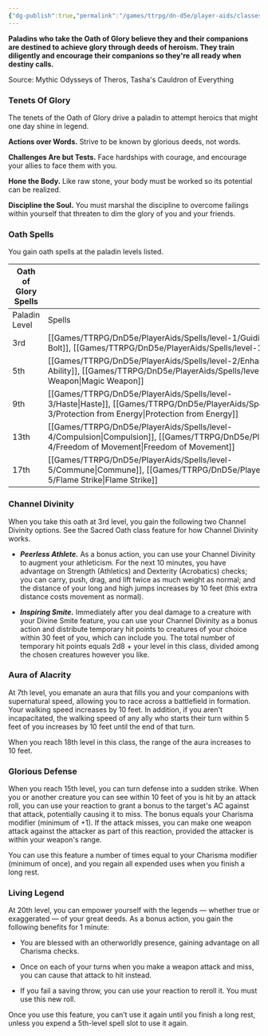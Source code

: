 ```yaml
---
{"dg-publish":true,"permalink":"/games/ttrpg/dn-d5e/player-aids/classes/class-specialisations/paladin-oath-of-glory/","tags":["Sub-Class","TTRPG/DND/5e"],"noteIcon":""}
---
```



**Paladins who take the Oath of Glory believe they and their companions are destined to achieve glory through deeds of heroism. They train diligently and encourage their companions so they're all ready when destiny calls.**

Source: Mythic Odysseys of Theros, Tasha's Cauldron of Everything

### Tenets Of Glory

The tenets of the Oath of Glory drive a paladin to attempt heroics that might one day shine in legend.

**Actions over Words.** Strive to be known by glorious deeds, not words.

**Challenges Are but Tests.** Face hardships with courage, and encourage your allies to face them with you.

**Hone the Body.** Like raw stone, your body must be worked so its potential can be realized.

**Discipline the Soul.** You must marshal the discipline to overcome failings within yourself that threaten to dim the glory of you and your friends.

### Oath Spells

You gain oath spells at the paladin levels listed.

|Oath of Glory Spells|   |
|---|---|
|Paladin Level|Spells|
|3rd|[[Games/TTRPG/DnD5e/PlayerAids/Spells/level-1/Guiding Bolt\|Guiding Bolt]], [[Games/TTRPG/DnD5e/PlayerAids/Spells/level-1/Heroism\|Heroism]]|
|5th|[[Games/TTRPG/DnD5e/PlayerAids/Spells/level-2/Enhance Ability\|Enhance Ability]], [[Games/TTRPG/DnD5e/PlayerAids/Spells/level-2/Magic Weapon\|Magic Weapon]]|
|9th|[[Games/TTRPG/DnD5e/PlayerAids/Spells/level-3/Haste\|Haste]], [[Games/TTRPG/DnD5e/PlayerAids/Spells/level-3/Protection from Energy\|Protection from Energy]]|
|13th|[[Games/TTRPG/DnD5e/PlayerAids/Spells/level-4/Compulsion\|Compulsion]], [[Games/TTRPG/DnD5e/PlayerAids/Spells/level-4/Freedom of Movement\|Freedom of Movement]]|
|17th|[[Games/TTRPG/DnD5e/PlayerAids/Spells/level-5/Commune\|Commune]], [[Games/TTRPG/DnD5e/PlayerAids/Spells/level-5/Flame Strike\|Flame Strike]]|

### Channel Divinity

When you take this oath at 3rd level, you gain the following two Channel Divinity options. See the Sacred Oath class feature for how Channel Divinity works.

- **_Peerless Athlete._** As a bonus action, you can use your Channel Divinity to augment your athleticism. For the next 10 minutes, you have advantage on Strength (Athletics) and Dexterity (Acrobatics) checks; you can carry, push, drag, and lift twice as much weight as normal; and the distance of your long and high jumps increases by 10 feet (this extra distance costs movement as normal).

- **_Inspiring Smite._** Immediately after you deal damage to a creature with your Divine Smite feature, you can use your Channel Divinity as a bonus action and distribute temporary hit points to creatures of your choice within 30 feet of you, which can include you. The total number of temporary hit points equals 2d8 + your level in this class, divided among the chosen creatures however you like.

### Aura of Alacrity

At 7th level, you emanate an aura that fills you and your companions with supernatural speed, allowing you to race across a battlefield in formation. Your walking speed increases by 10 feet. In addition, if you aren't incapacitated, the walking speed of any ally who starts their turn within 5 feet of you increases by 10 feet until the end of that turn.

When you reach 18th level in this class, the range of the aura increases to 10 feet.

### Glorious Defense

When you reach 15th level, you can turn defense into a sudden strike. When you or another creature you can see within 10 feet of you is hit by an attack roll, you can use your reaction to grant a bonus to the target's AC against that attack, potentially causing it to miss. The bonus equals your Charisma modifier (minimum of +1). If the attack misses, you can make one weapon attack against the attacker as part of this reaction, provided the attacker is within your weapon's range.

You can use this feature a number of times equal to your Charisma modifier (minimum of once), and you regain all expended uses when you finish a long rest.

### Living Legend

At 20th level, you can empower yourself with the legends — whether true or exaggerated — of your great deeds. As a bonus action, you gain the following benefits for 1 minute:

- You are blessed with an otherworldly presence, gaining advantage on all Charisma checks.

- Once on each of your turns when you make a weapon attack and miss, you can cause that attack to hit instead.

- If you fail a saving throw, you can use your reaction to reroll it. You must use this new roll.

Once you use this feature, you can’t use it again until you finish a long rest, unless you expend a 5th-level spell slot to use it again.